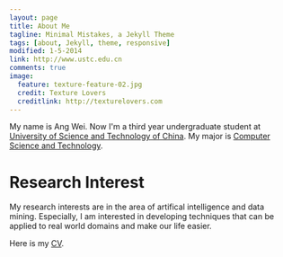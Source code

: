 ```yaml
---
layout: page
title: About Me
tagline: Minimal Mistakes, a Jekyll Theme
tags: [about, Jekyll, theme, responsive]
modified: 1-5-2014
link: http://www.ustc.edu.cn
comments: true
image:
  feature: texture-feature-02.jpg
  credit: Texture Lovers
  creditlink: http://texturelovers.com
---
```


My name is Ang Wei. Now I'm a third year undergraduate student at [University of Science and Technology of China](http://www.ustc.edu.cn). My major is [Computer Science and Technology](http://cs.ustc.edu.cn).

# Research Interest

My research interests are in the area of artifical intelligence and data mining. Especially, I am interested in developing techniques that can be applied to real world domains and make our life easier.


Here is my [CV](../pdf/AngWei-CV-rs.pdf).


